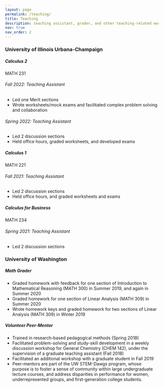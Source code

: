 ```yaml
---
layout: page
permalink: /teaching/
title: Teaching
description: teaching assistant, grader, and other teaching-related work
nav: true
nav_order: 2
---
```


<h3 class="mt-4">University of Illinois Urbana-Champaign</h3>

<div class="card mt-3">
  <div class="p-3">
    <div class="row">
      <div class="col-sm-10">
        <h5 class="font-weight-bold">Calculus 2</h5>
      </div>
      <div class="col-sm-2 text-left text-sm-right">
        <span class="badge font-weight-bold eggplant darken-1 text-uppercase align-middle">
            MATH 231
        </span>
      </div>
    </div>
    <h6 class="font-italic mt-2 mt-sm-0">Fall 2022: Teaching Assistant</h6>
    <ul>
    <li>Led one Merit sections</li>
    <li>Wrote worksheets/mock exams and facilitated complex problem solving and collaboration</li>
    </ul>
    <h6 class="font-italic mt-2 mt-sm-0">Spring 2022: Teaching Assistant</h6>
    <ul>
    <li>Led 2 discussion sections</li>
    <li>Held office hours, graded worksheets, and developed exams</li>
    </ul>
  </div>
</div>

<div class="card mt-3">
  <div class="p-3">
    <div class="row">
      <div class="col-sm-10">
        <h5 class="font-weight-bold">Calculus 1</h5>
      </div>
      <div class="col-sm-2 text-left text-sm-right">
        <span class="badge font-weight-bold eggplant darken-1 text-uppercase align-middle">
            MATH 221
        </span>
      </div>
    </div>
    <h6 class="font-italic mt-2 mt-sm-0">Fall 2021: Teaching Assistant</h6>
    <ul>
    <li>Led 2 discussion sections</li>
    <li>Held office hours, and graded worksheets and exams</li>
    </ul>
  </div>
</div>

<div class="card mt-3">
  <div class="p-3">
    <div class="row">
      <div class="col-sm-10">
        <h5 class="font-weight-bold">Calculus for Business</h5>
      </div>
      <div class="col-sm-2 text-left text-sm-right">
        <span class="badge font-weight-bold eggplant darken-1 text-uppercase align-middle">
            MATH 234
        </span>
      </div>
    </div>
    <h6 class="font-italic mt-2 mt-sm-0">Spring 2021: Teaching Assistant</h6>
    <ul>
    <li>Led 2 discussion sections</li>
    </ul>
  </div>
</div>

<h3 class="mt-4">University of Washington</h3>

<div class="card mt-3">
  <div class="p-3">
    <div class="row">
      <div class="col-sm-10">
        <h5 class="font-weight-bold">Math Grader</h5>
      </div>
      <!-- <div class="col-sm-2 text-left text-sm-right">
        <span class="badge font-weight-bold light-green darken-1 text-uppercase align-middle">
            MATH 234
        </span>
      </div> -->
    </div>
    <ul>
    <li>Graded homework with feedback for one section of Introduction to Mathematical Reasoning (MATH 300) in Summer 2019, and again in Summer 2020</li>
    <li>Graded homework for one section of Linear Analysis (MATH 309) in Summer 2020</li>
    <li>Wrote homework keys and graded homework for two sections of Linear Analysis (MATH 309) in Winter 2019</li>
    </ul>
  </div>
</div>

<div class="card mt-3">
  <div class="p-3">
    <div class="row">
      <div class="col-sm-10">
        <h5 class="font-weight-bold">Volunteer Peer-Mentor</h5>
      </div>
      <!-- <div class="col-sm-2 text-left text-sm-right">
        <span class="badge font-weight-bold light-green darken-1 text-uppercase align-middle">
            MATH 234
        </span>
      </div> -->
    </div>
    <ul>
    <li>Trained in research-based pedagogical methods (Spring 2018)</li>
    <li>Facilitated problem-solving and study-skill development in a weekly discussion workshop for General Chemistry (CHEM 142), under the supervision of a graduate teaching assistant (Fall 2018)</li>
    <li>Facilitated an additional workshop with a graduate student in Fall 2019</li>
    <li>Peer-mentors are part of the UW STEM-Dawgs program, whose purpose is to foster a sense of community within large undergraduate lecture courses, and address disparities in performance for women, underrepresented groups, and first-generation college students.</li>
    </ul>
  </div>
</div>
